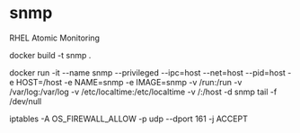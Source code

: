 # snmp
RHEL Atomic Monitoring

docker build -t snmp .

docker run -it --name snmp --privileged       --ipc=host --net=host --pid=host -e HOST=/host        -e NAME=snmp -e IMAGE=snmp        -v /run:/run -v /var/log:/var/log        -v /etc/localtime:/etc/localtime -v /:/host -d snmp tail -f /dev/null

iptables -A OS_FIREWALL_ALLOW -p udp --dport 161 -j ACCEPT

